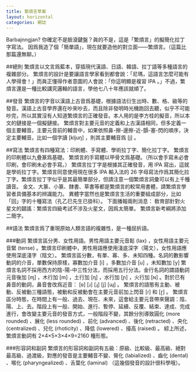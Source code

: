 ```yaml
---
title: 繁煩言草案
layout: horizontal
categories: 網誌
---
```

Barbajnngjan? 你確定不是臉滾鍵盤？眞的不是，這是「繁煩言」的擬簡化拉丁字寫法。
因爲我造了個「簡單語」，現在就要造他的對立面——繁煩言。（這篇比那篇還無聊。）

##總則
繁煩言以文言爲藍本，穿插現代漢語、日語、韓語、拉丁語等多種語言的複雜部分。
繁煩言的設計是要讓語言學家看到都會說：「尼瑪，這語言怎麼可能有人學得會！」而眞正懂得作者意圖的人會說：「你這明顯是複習 IPA 。」不過，繁煩言還是一種比較講究邏輯的語言，學他七八十年應該就順了。

##發音
繁煩言的字音以漢語上古音爲基礎，根據語法衍生出時、數、格、級等的發音。漢語上古音學界還在吵來吵去，而且除非發明時光機跑回去聽，似乎不可能吵完，所以其實沒有人知道繁煩言的正確發音。本人用的是李方桂的擬音，所以本文的鏈接是一個擬鏈接。
繁煩言對主要元音的定義和上古漢語相同，但多定義一個主要輔音。主要元音前的輔音中，如果依照鼻-擦-邊擦-近-顫-塞-閃的順序，決定主要輔音。比如一個字讀 [kljuŋ] ，則其主要輔音爲 [j] 。

##寫法
繁煩言有四種寫法：印刷體、手寫體、學術拉丁字、簡化拉丁字。
繁煩言的印刷體以九疊篆爲基礎。
繁煩言的手寫體以甲骨文爲基礎。（所以會手寫未必會印刷，會印刷未必會手寫。）
繁煩言拉丁字是根據其正確發音，用 IPA 寫出，這就是學術拉丁字。繁煩言同意使用現在很多 IPA 輸入法的 26 字母寫法作爲其簡化拉丁字。繁煩言拉丁字似乎是其最簡單部分，但請注意一個繁煩言詞彙可以有上千種讀音。
金文、大篆、小篆、隸書、草書等都是繁煩言的較常用書體，請繁煩言學習者具備基本的辨識能力。
異體字當然也是繁煩言生活的重要組成部分，比如「回」字的十種寫法（孔乙巳先生已掛科）。
下面播報兩則消息：
敎育部針對火星文的闢謠：繁煩言四級考試不涉及火星文，因爲太簡單。
繁煩言新考綱將添加二簡字。

##語法
繁煩言爲了重現原始人類言語的複雜性，是一種屈折語。

###動詞
繁煩言區分男、女性用語。男性用語主要元音鬆 (lax) ，女性用語主要元音緊 (tense) 。繁煩言印刷體中，男性用語應使用淺底深字（陽文），女性用語應使用深底淺字（陰文）。
繁煩言區分數，有單、寡、多、未知四種。名詞的數影響動詞的介音，單數保持原樣，寡數加介音 [i] ，多數加介音 [u] ，未知數加 [y]
繁煩言名詞不採用西方的陰-陽-中三性分法，而採用五行分法。金行名詞的謂語動詞元音後加 [ɱ] ，木行加 [m] ，土行加 [ɳ] ，水行加 [ɲ] ，火行加 [ɴ] 。對於已有鼻音的動詞，鼻音會改爲近音： [ʋ] [ɹ] [ɻ] [j] [ɰ] 。
繁煩言的語態有主動、被動、反被動三種語態，被動和反被動會在主要元音前加上閃音 [ɾ] 和 [ɽ] 。
繁煩言區分時態，在時間上有一般、過去、現在、未來，這會給主要元音帶來聲調：陰、陽、上、去。階段上有一般、開始、進行、暫停、延續、反覆、結束、達成、完成進行，會改變主要元音的發音方式，一般階段不變，其餘分別導致圓化 (more rounded) 、展化 (less rounded) 、前化 (advanced) 、後化 (retracted) 、央化 (centralized) 、兒化 (rhoticity) 、降低 (lowered) 、擡高 (raised) 。
綜上所述，繁煩言動詞有 2×4×5×3×4×9=2160 種形態。

###形容詞和副詞
繁煩言的形容詞和副詞有五級：原級、比較級、最高級、絕對最高級、過渡級，對應的發音是主要輔音不變、脣化 (labialized) 、齒化 (dental) 、喉化 (pharyngealized) 、舌葉化 (laminal) （這幾個發音的設計很科學哦）。
